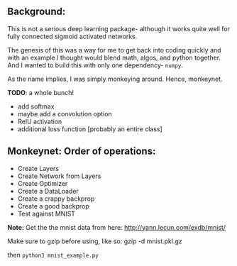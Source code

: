 ## Background:
This is not a serious deep learning package- although it works quite well for
fully connected sigmoid activated networks.

The genesis of this was a way for me to get back into coding quickly and with
an example I thought would blend math, algos, and python together. And I wanted to build this with only
one dependency- <code>numpy</code>.

As the name implies, I was simply monkeying around. Hence, monkeynet.

**TODO**: a whole bunch!
- add softmax
- maybe add a convolution option
- RelU activation
- additional loss function [probably an entire class]

## Monkeynet: Order of operations:
- Create Layers
- Create Network from Layers
- Create Optimizer
- Create a DataLoader
- Create a crappy backprop
- Create a good backprop
- Test against MNIST

**Note:**
Get the the mnist data from here:
http://yann.lecun.com/exdb/mnist/    

Make sure to gzip before using, like so:
gzip -d mnist.pkl.gz

then <code>python3 mnist_example.py</code>
